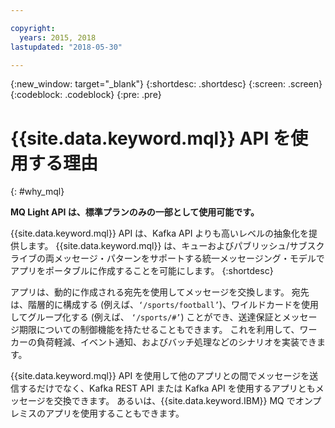 ```yaml
---

copyright:
  years: 2015, 2018
lastupdated: "2018-05-30"

---
```


{:new_window: target="_blank"}
{:shortdesc: .shortdesc}
{:screen: .screen}
{:codeblock: .codeblock}
{:pre: .pre}

# {{site.data.keyword.mql}} API を使用する理由
{: #why_mql}

**MQ Light API は、標準プランのみの一部として使用可能です。**
<br/>

{{site.data.keyword.mql}} API は、Kafka API よりも高いレベルの抽象化を提供します。 {{site.data.keyword.mql}} は、キューおよびパブリッシュ/サブスクライブの両メッセージ・パターンをサポートする統一メッセージング・モデルでアプリをポータブルに作成することを可能にします。 
{:shortdesc}

アプリは、動的に作成される宛先を使用してメッセージを交換します。
宛先は、階層的に構成する (例えば、<code>‘/sports/football’</code>)、ワイルドカードを使用してグループ化する (例えば、
<code>‘/sports/#’</code>) ことができ、送達保証とメッセージ期限についての制御機能を持たせることもできます。
これを利用して、ワーカーの負荷軽減、イベント通知、およびバッチ処理などのシナリオを実装できます。

{{site.data.keyword.mql}} API を使用して他のアプリとの間でメッセージを送信するだけでなく、Kafka REST API または Kafka API を使用するアプリともメッセージを交換できます。 あるいは、{{site.data.keyword.IBM}} MQ でオンプレミスのアプリを使用することもできます。


